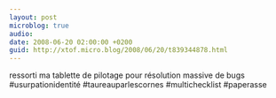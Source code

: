 ```yaml
---
layout: post
microblog: true
audio: 
date: 2008-06-20 02:00:00 +0200
guid: http://xtof.micro.blog/2008/06/20/t839344878.html
---
```

ressorti ma tablette de pilotage pour résolution massive de bugs #usurpationidentité #taureauparlescornes #multichecklist #paperasse
